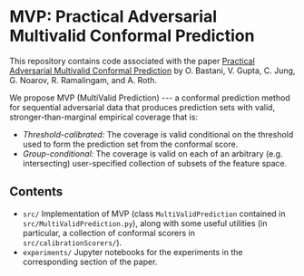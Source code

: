 # MVP: Practical Adversarial Multivalid Conformal Prediction


This repository contains code associated with the paper [Practical Adversarial Multivalid Conformal Prediction](https://arxiv.org/abs/2206.01067) by O. Bastani, V. Gupta, C. Jung, G. Noarov, R. Ramalingam, and A. Roth. 

We propose MVP (MultiValid Prediction) --- a conformal prediction method for sequential adversarial data that produces prediction sets with valid, stronger-than-marginal empirical coverage that is:
- *Threshold-calibrated:* The coverage is valid conditional on the threshold used to form the prediction set from the conformal score.
- *Group-conditional:* The coverage is valid on each of an arbitrary (e.g. intersecting) user-specified collection of subsets of the feature space.

## Contents

 - `src/` Implementation of MVP (class `MultiValidPrediction` contained in `src/MultiValidPrediction.py`), 
 along with some useful utilities (in particular, a collection of conformal scorers in `src/calibrationScorers/`).
 - `experiments/` Jupyter notebooks for the experiments in the corresponding section of the paper.
